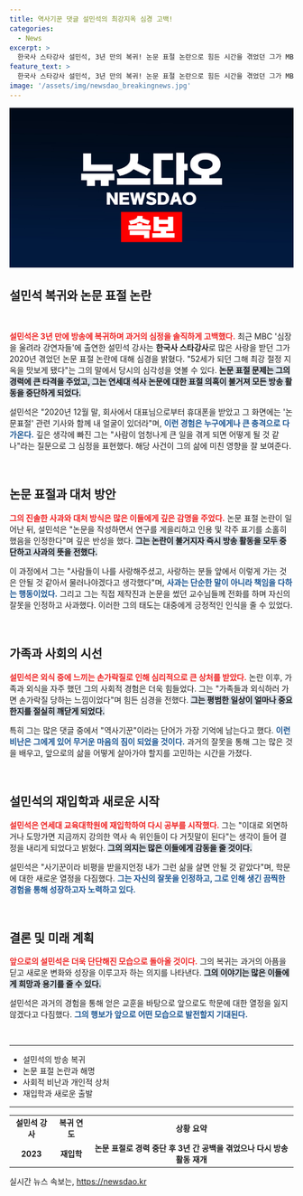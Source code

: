 ```yaml
---
title: 역사기꾼 댓글 설민석의 최강지옥 심경 고백!
categories:
  - News
excerpt: >
  한국사 스타강사 설민석, 3년 만의 복귀! 논문 표절 논란으로 힘든 시간을 겪었던 그가 MBC 심장을 울려라 강연자들에서 자신의 심경을 고백한다. 복귀의 진정한 이유와 가족들의 반응까지, 그의 이야기에 클릭할 준비 되셨나요?
feature_text: >
  한국사 스타강사 설민석, 3년 만의 복귀! 논문 표절 논란으로 힘든 시간을 겪었던 그가 MBC 심장을 울려라 강연자들에서 자신의 심경을 고백한다. 복귀의 진정한 이유와 가족들의 반응까지, 그의 이야기에 클릭할 준비 되셨나요?
image: '/assets/img/newsdao_breakingnews.jpg'
---
```


<p><img src="/assets/img/newsdao_breakingnews.jpg" alt="cryptoinkorea 속보" /></p>

<h2 data-ke-size="size26">설민석 복귀와 논문 표절 논란</h2>

<p data-ke-size="size16">&nbsp;</p>

<p><b><span style="color: #ee2323;">설민석은 3년 만에 방송에 복귀하며 과거의 심정을 솔직하게 고백했다.</span></b> 최근 MBC '심장을 울려라 강연자들'에 출연한 설민석 강사는 <b>한국사 스타강사</b>로 많은 사랑을 받던 그가 2020년 겪었던 논문 표절 논란에 대해 심경을 밝혔다. "52세가 되던 그해 최강 절정 지옥을 맛보게 됐다"는 그의 말에서 당시의 심각성을 엿볼 수 있다. <b><span style="background-color: #21538527;">논문 표절 문제는 그의 경력에 큰 타격을 주었고, 그는 연세대 석사 논문에 대한 표절 의혹이 불거져 모든 방송 활동을 중단하게 되었다.</span></b> </p>

<p>설민석은 "2020년 12월 말, 회사에서 대표님으로부터 휴대폰을 받았고 그 화면에는 '논문표절' 관련 기사와 함께 내 얼굴이 있더라"며, <b><span style="color: #1a5490;">이런 경험은 누구에게나 큰 충격으로 다가온다.</span></b> 깊은 생각에 빠진 그는 "사람이 엄청나게 큰 일을 겪게 되면 어떻게 될 것 같나"라는 질문으로 그 심정을 표현했다. 해당 사건이 그의 삶에 미친 영향을 잘 보여준다.</p>

<p data-ke-size="size16">&nbsp;</p>

<h2 data-ke-size="size26">논문 표절과 대처 방안</h2>

<p><b><span style="color: #ee2323;">그의 진솔한 사과와 대처 방식은 많은 이들에게 깊은 감명을 주었다.</span></b> 논문 표절 논란이 일어난 뒤, 설민석은 "논문을 작성하면서 연구를 게을리하고 인용 및 각주 표기를 소홀히 했음을 인정한다"며 깊은 반성을 했다. <b><span style="background-color: #21538527;">그는 논란이 불거지자 즉시 방송 활동을 모두 중단하고 사과의 뜻을 전했다.</span></b> </p>

<p>이 과정에서 그는 "사람들이 나를 사랑해주셨고, 사랑하는 분들 앞에서 이렇게 가는 것은 안될 것 같아서 물러나야겠다고 생각했다"며, <b><span style="color: #1a5490;">사과는 단순한 말이 아니라 책임을 다하는 행동이었다.</span></b> 그리고 그는 직접 제작진과 논문을 썼던 교수님들께 전화를 하며 자신의 잘못을 인정하고 사과했다. 이러한 그의 태도는 대중에게 긍정적인 인식을 줄 수 있었다.</p>

<p data-ke-size="size16">&nbsp;</p>

<h2 data-ke-size="size26">가족과 사회의 시선</h2>

<p><b><span style="color: #ee2323;">설민석은 외식 중에 느끼는 손가락질로 인해 심리적으로 큰 상처를 받았다.</span></b> 논란 이후, 가족과 외식을 자주 했던 그의 사회적 경험은 더욱 힘들었다. 그는 "가족들과 외식하러 가면 손가락질 당하는 느낌이었다"며 힘든 심경을 전했다. <b><span style="background-color: #21538527;">그는 평범한 일상이 얼마나 중요한지를 절실히 깨닫게 되었다.</span></b></p>

<p>특히 그는 많은 댓글 중에서 "역사기꾼"이라는 단어가 가장 기억에 남는다고 했다. <b><span style="color: #1a5490;">이런 비난은 그에게 있어 무거운 마음의 짐이 되었을 것이다.</span></b> 과거의 잘못을 통해 그는 많은 것을 배우고, 앞으로의 삶을 어떻게 살아가야 할지를 고민하는 시간을 가졌다. </p>

<p data-ke-size="size16">&nbsp;</p>

<h2 data-ke-size="size26">설민석의 재입학과 새로운 시작</h2>

<p><b><span style="color: #ee2323;">설민석은 연세대 교육대학원에 재입학하여 다시 공부를 시작했다.</span></b> 그는 "이대로 외면하거나 도망가면 지금까지 강의한 역사 속 위인들이 다 거짓말이 된다"는 생각이 들어 결정을 내리게 되었다고 밝혔다. <b><span style="background-color: #21538527;">그의 의지는 많은 이들에게 감동을 줄 것이다.</span></b> </p>

<p>설민석은 "사기꾼이라 비평을 받을지언정 내가 그런 삶을 살면 안될 것 같았다"며, 학문에 대한 새로운 열정을 다짐했다. <b><span style="color: #1a5490;">그는 자신의 잘못을 인정하고, 그로 인해 생긴 끔찍한 경험을 통해 성장하고자 노력하고 있다.</span></b></p>

<p data-ke-size="size16">&nbsp;</p>

<h2 data-ke-size="size26">결론 및 미래 계획</h2>

<p><b><span style="color: #ee2323;">앞으로의 설민석은 더욱 단단해진 모습으로 돌아올 것이다.</span></b> 그의 복귀는 과거의 아픔을 딛고 새로운 변화와 성장을 이루고자 하는 의지를 나타낸다. <b><span style="background-color: #21538527;">그의 이야기는 많은 이들에게 희망과 용기를 줄 수 있다.</span></b> </p>

<p>설민석은 과거의 경험을 통해 얻은 교훈을 바탕으로 앞으로도 학문에 대한 열정을 잃지 않겠다고 다짐했다. <b><span style="color: #1a5490;">그의 행보가 앞으로 어떤 모습으로 발전할지 기대된다.</span></b> </p>

<p data-ke-size="size16">&nbsp;</p>

<hr>

<ul>
    <li>설민석의 방송 복귀</li>
    <li>논문 표절 논란과 해명</li>
    <li>사회적 비난과 개인적 상처</li>
    <li>재입학과 새로운 출발</li>
</ul>

<hr>

<table>
    <tr>
        <td style="text-align: center; height: 17px;"><b>설민석 강사</b></td>
        <td style="text-align: center; height: 17px;"><b>복귀 연도</b></td>
        <td style="text-align: center; height: 17px;"><b>상황 요약</b></td>
    </tr>
    <tr>
        <td style="text-align: center; height: 17px;"><b>2023</b></td>
        <td style="text-align: center; height: 17px;"><b>재입학</b></td>
        <td style="text-align: center; height: 17px;"><b>논문 표절로 경력 중단 후 3년 간 공백을 겪었으나 다시 방송 활동 재개</b></td>
    </tr>
</table>
실시간 뉴스 속보는, <a href="https://newsdao.kr" rel="dofollow">https://newsdao.kr</a>


